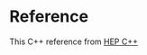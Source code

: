 # Reference

This C++ reference from [HEP C++]("https://github.com/hsf-training/cpluspluscourse/raw/download/talk/C%2B%2BCourse_full.pdf)